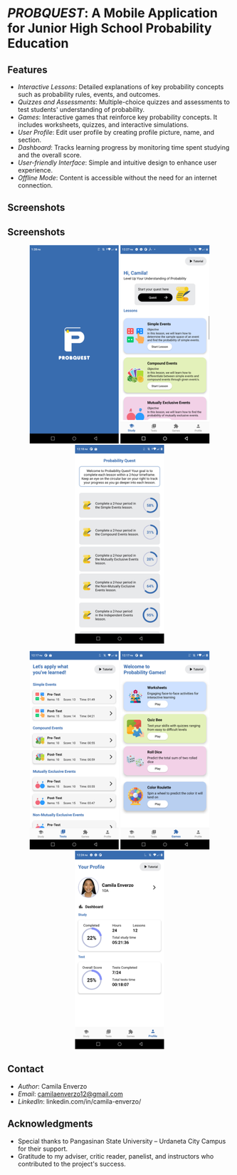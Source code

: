 # *PROBQUEST*: A Mobile Application for Junior High School Probability Education

## Features

- *Interactive Lessons*: Detailed explanations of key probability concepts such as probability rules, events, and outcomes.
- *Quizzes and Assessments*: Multiple-choice quizzes and assessments to test students' understanding of probability.
- *Games*: Interactive games that reinforce key probability concepts. It includes worksheets, quizzes, and interactive simulations.
- *User Profile*: Edit user profile by creating profile picture, name, and section.
- *Dashboard*: Tracks learning progress by monitoring time spent studying and the overall score.
- *User-friendly Interface*: Simple and intuitive design to enhance user experience.
- *Offline Mode*: Content is accessible without the need for an internet connection.

## Screenshots

## Screenshots

<p align="center">
  <img src="images/splash_screen.png" alt="splash screen" width="200"/>
  <img src="images/study_section.png" alt="study section" width="200"/>
  <img src="images/quests_section.png" alt="quests section" width="200"/>
</p>

<p align="center">
  <img src="images/test_section.png" alt="test section" width="200"/>
  <img src="images/games_section.png" alt="games section" width="200"/>
  <img src="images/profile_section.png" alt="profile section" width="200"/>
</p>

## Contact

- *Author*: Camila Enverzo
- *Email*: camilaenverzo12@gmail.com
- *LinkedIn*: linkedin.com/in/camila-enverzo/
  
## Acknowledgments

- Special thanks to Pangasinan State University – Urdaneta City Campus for their support.
- Gratitude to my adviser, critic reader, panelist, and instructors who contributed to the project's success.
 
